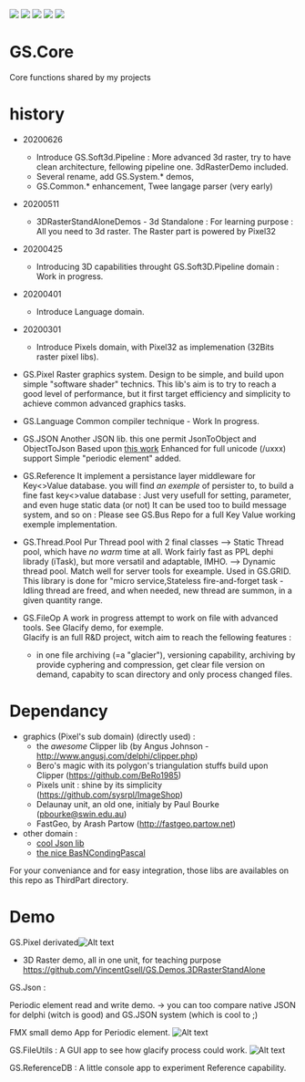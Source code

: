 [![](https://tokei.rs/b1/github/VincentGsell/GS.Core?category=code)](https://github.com//VincentGsell/GS.Core)
[![](https://tokei.rs/b1/github/VincentGsell/GS.Core?category=files)](https://github.com//VincentGsell/GS.Core)
[![](https://tokei.rs/b1/github/VincentGsell/GS.Core?category=lines)](https://github.com//VincentGsell/GS.Core)
[![](https://tokei.rs/b1/github/VincentGsell/GS.Core?category=blanks)](https://github.com//VincentGsell/GS.Core)
[![](https://tokei.rs/b1/github/VincentGsell/GS.Core?category=comments)](https://github.com//VincentGsell/GS.Core)

# GS.Core
  Core functions shared by my projects 

# history

- 20200626 
	- Introduce GS.Soft3d.Pipeline : More advanced 3d raster, try to have clean architecture, fellowing pipeline one. 3dRasterDemo included.
	- Several rename, add GS.System.* demos, 
	- GS.Common.* enhancement, Twee langage parser (very early)
- 20200511 
	- 3DRasterStandAloneDemos - 3d Standalone : For learning purpose : All you need to 3d raster. The Raster part is powered by Pixel32
- 20200425 
	- Introducing 3D capabilities throught GS.Soft3D.Pipeline domain : Work in progress.
- 20200401 
	- Introduce Language domain.
- 20200301 
	- Introduce Pixels domain, with Pixel32 as implemenation (32Bits raster pixel libs).


- GS.Pixel
  Raster graphics system. Design to be simple, and build upon simple "software shader" technics.
  This lib's aim is to try to reach a good level of performance, but it first target efficiency and simplicity to achieve common advanced graphics tasks.

- GS.Language
  Common compiler technique - Work In progress.
  
- GS.JSON
  Another JSON lib. this one permit JsonToObject and ObjectToJson
  Based upon [this work](https://github.com/rilyu/json4delphi) 
  Enhanced for full unicode (/uxxx) support
  Simple "periodic element" added.
  
- GS.Reference
  It implement a persistance layer middleware for Key<>Value database.
  you will find *an exemple* of persister to, to build a fine  fast key<>value database : Just very usefull for setting, parameter, and even huge static data (or not)
  It can be used too to build message system, and so on : Please see GS.Bus Repo for a full Key Value working exemple implementation.
  
- GS.Thread.Pool
  Pur Thread pool with 2 final classes 
  --> Static Thread pool, which have *no warm* time at all. Work fairly fast as PPL dephi librady (iTask), but more versatil and adaptable, IMHO.
  --> Dynamic thread pool. Match well for server tools for exeample. Used in GS.GRID.
  This library is done for "micro service,Stateless fire-and-forget task - 
  Idling thread are freed, and when needed, new thread are summon, in a given quantity range.

- GS.FileOp
  A work in progress attempt to work on file with advanced tools. See Glacify demo, for exemple.	 
  Glacify is an full R&D project, witch aim to reach the fellowing features : 
  - in one file archiving (=a "glacier"), versioning capability, archiving by provide cyphering and compression, get clear file version   on demand, capabity to scan directory and only process changed files.

# Dependancy

- graphics (Pixel's sub domain) (directly used) : 
  - the *awesome* Clipper lib (by Angus Johnson - http://www.angusj.com/delphi/clipper.php)
  - Bero's magic with its polygon's triangulation stuffs build upon Clipper (https://github.com/BeRo1985)
  - Pixels unit : shine by its simplicity (https://github.com/sysrpl/ImageShop)
  - Delaunay unit, an old one, initialy by Paul Bourke (pbourke@swin.edu.au)
  - FastGeo, by Arash Partow (http://fastgeo.partow.net)
- other domain : 
  - [cool Json lib](https://github.com/rilyu/json4delphi)     
  - [the nice BasNCondingPascal](https://github.com/Xor-el/BaseNcodingPascal)

For your conveniance and for easy integration, those libs are availables on this repo as ThirdPart directory.

# Demo

  GS.Pixel derivated![Alt text](/../master/Ressources/Pixel32tease.png?raw=true "Pixel32 Demos")
  
  - 3D Raster demo, all in one unit, for teaching purpose
  https://github.com/VincentGsell/GS.Demos.3DRasterStandAlone
  

  GS.Json : 
  
  Periodic element read and write demo.
  -> you can too compare native JSON for delphi (witch is good) and GS.JSON system (which is cool to ;)
  
  FMX small demo App for Periodic element. 
  ![Alt text](/../master/Ressources/fmxjsonperiodicdemo.png?raw=true "FMX JSON Demo")
 
  GS.FileUtils  :   A GUI app to see how glacify process could work.
  ![Alt text](/../master/Ressources/glacify.png?raw=true "Glacify RnD project")
  
  GS.ReferenceDB : A little console app to experiment Reference capability.
  

